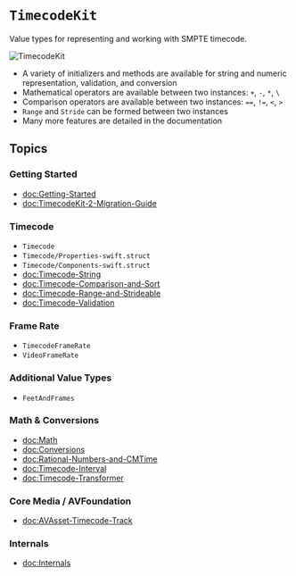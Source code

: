 # ``TimecodeKit``

Value types for representing and working with SMPTE timecode.

![TimecodeKit](timecodekit-banner.png)

- A variety of initializers and methods are available for string and numeric representation, validation, and conversion
- Mathematical operators are available between two instances: `+`, `-`, `*`, `\`
- Comparison operators are available between two instances: `==`, `!=`, `<`, `>`
- `Range` and `Stride` can be formed between two instances
- Many more features are detailed in the documentation

## Topics

### Getting Started

- <doc:Getting-Started>
- <doc:TimecodeKit-2-Migration-Guide>

### Timecode

- ``Timecode``
- ``Timecode/Properties-swift.struct``
- ``Timecode/Components-swift.struct``
- <doc:Timecode-String>
- <doc:Timecode-Comparison-and-Sort>
- <doc:Timecode-Range-and-Strideable>
- <doc:Timecode-Validation>

### Frame Rate

- ``TimecodeFrameRate``
- ``VideoFrameRate``

### Additional Value Types

- ``FeetAndFrames``

### Math & Conversions

- <doc:Math>
- <doc:Conversions>
- <doc:Rational-Numbers-and-CMTime>
- <doc:Timecode-Interval>
- <doc:Timecode-Transformer>

### Core Media / AVFoundation

- <doc:AVAsset-Timecode-Track>

### Internals

- <doc:Internals>
